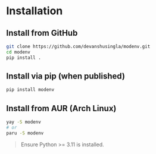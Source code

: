 # Installation

## Install from GitHub
```bash
git clone https://github.com/devanshusingla/modenv.git
cd modenv
pip install .
```

## Install via pip (when published)
```bash
pip install modenv
```

## Install from AUR (Arch Linux)
```bash
yay -S modenv
# or
paru -S modenv
```

> Ensure Python >= 3.11 is installed.
